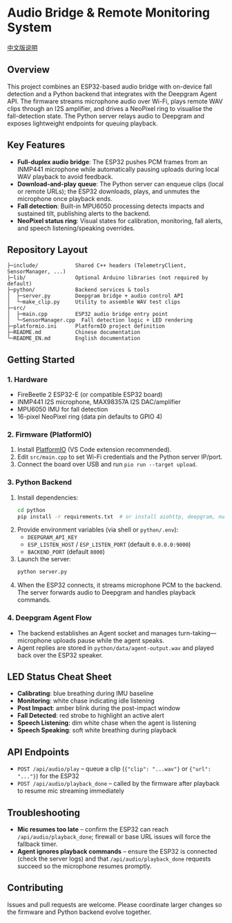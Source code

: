# Audio Bridge & Remote Monitoring System
[中文版说明](README.md)

## Overview
This project combines an ESP32-based audio bridge with on-device fall detection and a Python backend that integrates with the Deepgram Agent API. The firmware streams microphone audio over Wi-Fi, plays remote WAV clips through an I2S amplifier, and drives a NeoPixel ring to visualise the fall-detection state. The Python server relays audio to Deepgram and exposes lightweight endpoints for queuing playback.

## Key Features
- **Full-duplex audio bridge**: The ESP32 pushes PCM frames from an INMP441 microphone while automatically pausing uploads during local WAV playback to avoid feedback.
- **Download-and-play queue**: The Python server can enqueue clips (local or remote URLs); the ESP32 downloads, plays, and unmutes the microphone once playback ends.
- **Fall detection**: Built-in MPU6050 processing detects impacts and sustained tilt, publishing alerts to the backend.
- **NeoPixel status ring**: Visual states for calibration, monitoring, fall alerts, and speech listening/speaking overrides.

## Repository Layout
```
├─include/            Shared C++ headers (TelemetryClient, SensorManager, ...)
├─lib/                Optional Arduino libraries (not required by default)
├─python/             Backend services & tools
│  ├─server.py        Deepgram bridge + audio control API
│  └─make_clip.py     Utility to assemble WAV test clips
├─src/
│  ├─main.cpp         ESP32 audio bridge entry point
│  └─SensorManager.cpp  Fall detection logic + LED rendering
├─platformio.ini      PlatformIO project definition
├─README.md           Chinese documentation
└─README_EN.md        English documentation
```

## Getting Started
### 1. Hardware
- FireBeetle 2 ESP32-E (or compatible ESP32 board)
- INMP441 I2S microphone, MAX98357A I2S DAC/amplifier
- MPU6050 IMU for fall detection
- 16-pixel NeoPixel ring (data pin defaults to GPIO 4)

### 2. Firmware (PlatformIO)
1. Install [PlatformIO](https://platformio.org/) (VS Code extension recommended).
2. Edit `src/main.cpp` to set Wi-Fi credentials and the Python server IP/port.
3. Connect the board over USB and run `pio run --target upload`.

### 3. Python Backend
1. Install dependencies:
   ```bash
   cd python
   pip install -r requirements.txt  # or install aiohttp, deepgram, numpy, etc. manually
   ```
2. Provide environment variables (via shell or `python/.env`):
   - `DEEPGRAM_API_KEY`
   - `ESP_LISTEN_HOST` / `ESP_LISTEN_PORT` (default `0.0.0.0:9000`)
   - `BACKEND_PORT` (default `8000`)
3. Launch the server:
   ```bash
   python server.py
   ```
4. When the ESP32 connects, it streams microphone PCM to the backend. The server forwards audio to Deepgram and handles playback commands.

### 4. Deepgram Agent Flow
- The backend establishes an Agent socket and manages turn-taking—microphone uploads pause while the agent speaks.
- Agent replies are stored in `python/data/agent-output.wav` and played back over the ESP32 speaker.

## LED Status Cheat Sheet
- **Calibrating**: blue breathing during IMU baseline
- **Monitoring**: white chase indicating idle listening
- **Post Impact**: amber blink during the post-impact window
- **Fall Detected**: red strobe to highlight an active alert
- **Speech Listening**: dim white chase when the agent is listening
- **Speech Speaking**: soft white breathing during playback

## API Endpoints
- `POST /api/audio/play` – queue a clip (`{"clip": "...wav"}` or `{"url": "..."}`) for the ESP32
- `POST /api/audio/playback_done` – called by the firmware after playback to resume mic streaming immediately

## Troubleshooting
- **Mic resumes too late** – confirm the ESP32 can reach `/api/audio/playback_done`; firewall or base URL issues will force the fallback timer.
- **Agent ignores playback commands** – ensure the ESP32 is connected (check the server logs) and that `/api/audio/playback_done` requests succeed so the microphone resumes promptly.

## Contributing
Issues and pull requests are welcome. Please coordinate larger changes so the firmware and Python backend evolve together.
